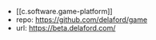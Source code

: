 
- [[c.software.game-platform]]
- repo: https://github.com/delaford/game
- url: https://beta.delaford.com/

